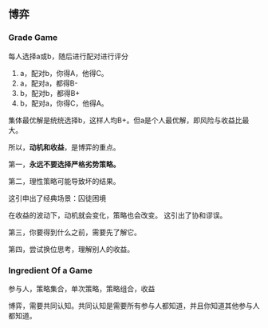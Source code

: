 ## 博弈

### Grade Game

每人选择a或b，随后进行配对进行评分

1. a，配对b，你得A，他得C。
2. a，配对a，都得B-
3. b，配对b，都得B+
4. b，配对a，你得C，他得A。

集体最优解是统统选择b，这样人均B+。但a是个人最优解，即风险与收益比最大。

所以，**动机和收益**，是博弈的重点。


第一，**永远不要选择严格劣势策略。**

第二，理性策略可能导致坏的结果。

这引申出了经典场景：囚徒困境

在收益的波动下，动机就会变化，策略也会改变。 这引出了协和谬误。

第三，你要得到什么之前，需要先了解它。

第四，尝试换位思考，理解别人的收益。


### Ingredient Of a Game

参与人，策略集合，单次策略，策略组合，收益

博弈，需要共同认知。共同认知是需要所有参与人都知道，并且你知道其他参与人都知道。
